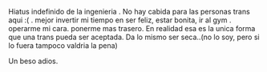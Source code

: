 Hiatus indefinido de la ingenieria . No hay cabida para las personas trans aqui :(  . mejor invertir mi tiempo en ser feliz, estar bonita, ir al gym . operarme mi cara. ponerme mas trasero. En realidad esa es la unica forma que una trans pueda ser aceptada. Da lo mismo ser seca..(no lo soy, pero si lo fuera tampoco valdria la pena)

Un beso adios.
